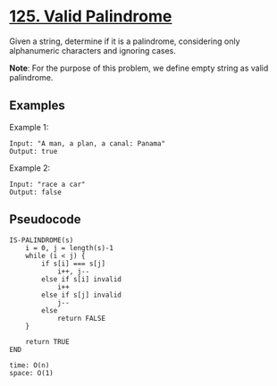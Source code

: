 # [125. Valid Palindrome](https://leetcode.com/problems/valid-palindrome/)

Given a string, determine if it is a palindrome, considering only alphanumeric characters and ignoring cases.

**Note**: For the purpose of this problem, we define empty string as valid palindrome.

## Examples

Example 1:

```
Input: "A man, a plan, a canal: Panama"
Output: true
```

Example 2:

```
Input: "race a car"
Output: false
```

## Pseudocode

```
IS-PALINDROME(s)
    i = 0, j = length(s)-1
    while (i < j) {
        if s[i] === s[j]
            i++, j--
        else if s[i] invalid
            i++
        else if s[j] invalid
            j--
        else
            return FALSE
    }

    return TRUE
END

time: O(n)
space: O(1)
```
